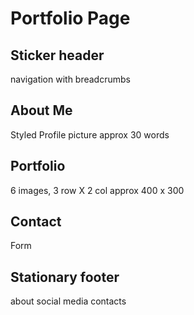 # Portfolio Page

## Sticker header
navigation with breadcrumbs

## About Me
Styled Profile picture
approx 30 words

## Portfolio
6 images, 3 row X 2 col
approx 400 x 300

## Contact
Form

## Stationary footer
about
social media contacts
